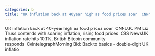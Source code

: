 ```yaml
---
categories: b
title: "UK inflation back at 40year high as food prices soar  CNN"
---
```

UK inflation back at 40-year high as food prices soar&nbsp;&nbsp;CNNU.K. PM Liz Truss contends with soaring inflation, rising food prices&nbsp;&nbsp;CBS NewsUK inflation rate hits 10.1%, British Bitcoin community responds&nbsp;&nbsp;CointelegraphMorning Bid: Back to basics - double-digit UK inflatio